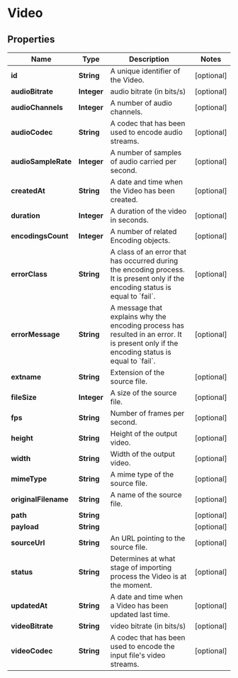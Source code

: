 
# Video

## Properties
Name | Type | Description | Notes
------------ | ------------- | ------------- | -------------
**id** | **String** | A unique identifier of the Video. |  [optional]
**audioBitrate** | **Integer** | audio bitrate (in bits/s) |  [optional]
**audioChannels** | **Integer** | A number of audio channels. |  [optional]
**audioCodec** | **String** | A codec that has been used to encode audio streams. |  [optional]
**audioSampleRate** | **Integer** | A number of samples of audio carried per second. |  [optional]
**createdAt** | **String** | A date and time when the Video has been created. |  [optional]
**duration** | **Integer** | A duration of the video in seconds. |  [optional]
**encodingsCount** | **Integer** | A number of related Encoding objects. |  [optional]
**errorClass** | **String** | A class of an error that has occurred during the encoding process. It is present only if the encoding status is equal to &#x60;fail&#x60;. |  [optional]
**errorMessage** | **String** | A message that explains why the encoding process has resulted in an error. It is present only if the encoding status is equal to &#x60;fail&#x60;. |  [optional]
**extname** | **String** | Extension of the source file. |  [optional]
**fileSize** | **Integer** | A size of the source file. |  [optional]
**fps** | **String** | Number of frames per second. |  [optional]
**height** | **String** | Height of the output video. |  [optional]
**width** | **String** | Width of the output video. |  [optional]
**mimeType** | **String** | A mime type of the source file. |  [optional]
**originalFilename** | **String** | A name of the source file. |  [optional]
**path** | **String** |  |  [optional]
**payload** | **String** |  |  [optional]
**sourceUrl** | **String** | An URL pointing to the source file. |  [optional]
**status** | **String** | Determines at what stage of importing process the Video is at the moment. |  [optional]
**updatedAt** | **String** | A date and time when a Video has been updated last time. |  [optional]
**videoBitrate** | **String** | video bitrate (in bits/s) |  [optional]
**videoCodec** | **String** | A codec that has been used to encode the input file&#39;s video streams. |  [optional]



